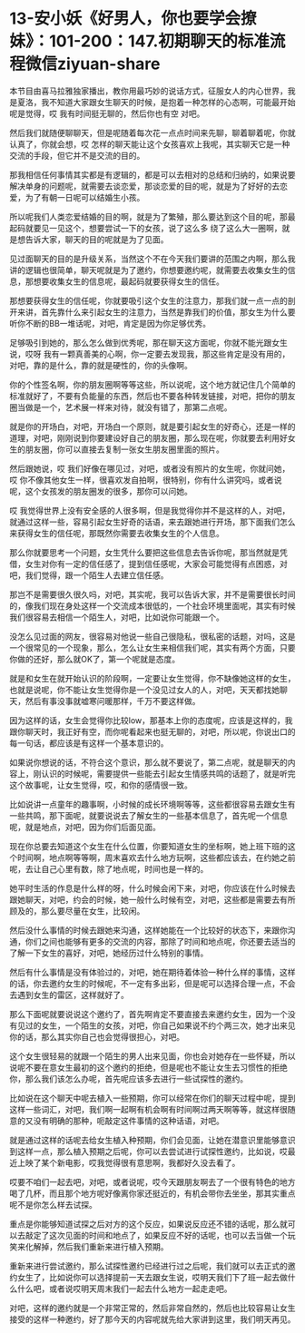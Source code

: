 # 13-安小妖《好男人，你也要学会撩妹》：101-200：147.初期聊天的标准流程微信ziyuan-share

本节目由喜马拉雅独家播出，教你用最巧妙的说话方式，征服女人的内心世界，我是夏洛，我不知道大家跟女生聊天的时候，是抱着一种怎样的心态啊，可能最开始呢是觉得，哎 我有时间挺无聊的，然后你也有空 对吧。

然后我们就随便聊聊天，但是呢随着每次花一点点时间来先聊，聊着聊着呢，你就认真了，你就会想，哎 怎样的聊天能让这个女孩喜欢上我呢，其实聊天它是一种交流的手段，但它并不是交流的目的。

那我相信任何事情其实都是有逻辑的，都是可以去相对的总结和归纳的，如果说要解决单身的问题呢，就需要去谈恋爱，那谈恋爱的目的呢，就是为了好好的去恋爱，为了有朝一日呢可以结婚生小孩。

所以呢我们人类恋爱结婚的目的啊，就是为了繁殖，那么要达到这个目的呢，那最起码就要见一见这个，想要尝试一下的女孩，说了这么多 绕了这么大一圈啊，就是想告诉大家，聊天的目的呢就是为了见面。

见过面聊天的目的是升级关系，当然这个不在今天我们要讲的范围之内啊，那么我讲的逻辑也很简单，聊天呢就是为了邀约，你想要邀约呢，就需要去收集女生的信息，那想要收集女生的信息呢，最起码就要获得女生的信任。

那想要获得女生的信任呢，你就要吸引这个女生的注意力，那我们就一点一点的剖开来讲，首先靠什么来引起女生的注意力，当然是靠我们的价值，那女生为什么要听你不断的BB一堆话呢，对吧，肯定是因为你足够优秀。

足够吸引到她的，那么怎么做到优秀呢，那在聊天这方面呢，你就不能光跟女生说，哎呀 我有一颗真善美的心啊，你一定要去发现我，那这些肯定是没有用的，对吧，靠的是什么，靠的就是硬性的，你的头像啊。

你的个性签名啊，你的朋友圈啊等等这些，所以说呢，这个地方就记住几个简单的标准就好了，不要有负能量的东西，然后也不要各种转发链接，对吧，把你的朋友圈当做是一个，艺术展一样来对待，就没有错了，那第二点呢。

就是你的开场白，对吧，开场白一个原则，就是要引起女生的好奇心，还是一样的道理，对吧，刚刚说到你要建设好自己的朋友圈，那么现在呢，你就要去利用好女生的朋友圈，你可以直接去复制一张女生朋友圈里面的照片。

然后跟她说，哎 我们好像在哪见过，对吧，或者没有照片的女生呢，你就问她，哎 你不像其他女生一样，很喜欢发自拍啊，很特别，你有什么讲究吗，或者说呢，这个女孩发的朋友圈发的很多，那你可以问她。

哎 我觉得世界上没有安全感的人很多啊，但是我觉得你并不是这样的人，对吧，就通过这样一些，容易引起女生好奇的话语，来去跟她进行开场，那下面我们怎么来获得女生的信任呢，那既然你需要去收集女生的个人信息。

那么你就要思考一个问题，女生凭什么要把这些信息去告诉你呢，那当然就是凭借，女生对你有一定的信任感了，提到信任感呢，大家会可能觉得有点困惑，对吧，我们觉得，跟一个陌生人去建立信任感。

那岂不是需要很久很久吗，对吧，其实呢，我可以告诉大家，并不是需要很长时间的，像我们现在身处这样一个交流成本很低的，一个社会环境里面呢，其实有时候我们很容易去相信一个陌生人，对吧，比如说你可能跟一个。

没怎么见过面的网友，很容易对他说一些自己很隐私，很私密的话题，对吗，这是一个很常见的一个现象，那么，怎么让女生来相信我们呢，其实有两个方面，只要你做的还好，那么就OK了，第一个呢就是态度。

就是和女生在就开始认识的阶段啊，一定要让女生觉得，你不缺像她这样的女生，也就是说呢，你不能让女生觉得你是一个没见过女人的人，对吧，天天都找她聊天，然后有事没事就嘘寒问暖那样，千万不要这样做。

因为这样的话，女生会觉得你比较low，那基本上你的态度呢，应该是这样的，我跟你聊天时，我正好有空，而你呢看起来也挺无聊的，对吧，所以呢，你说出口的每一句话，都应该是有这样一个基本意识的。

如果说你想说的话，不符合这个意识，那么就不要说了，第二点呢，就是聊天的内容上，刚认识的时候呢，需要提供一些能去引起女生情感共鸣的话题了，就是听完这个故事呢，让女生觉得，哎，和你的感情很一致。

比如说讲一点童年的趣事啊，小时候的成长环境啊等等，这些都很容易去跟女生有一些共鸣，那下面呢，就要说说去了解女生的一些基本信息了，首先呢一个信息呢，就是地点，对吧，因为你们后面见面。

现在你总要去知道这个女生在什么位置，你要知道女生的坐标啊，她上班下班的这个时间啊，地点啊等等啊，周末喜欢去什么地方玩啊，这些都应该去，在约她之前呢，去让自己心里有数，除了地点呢，时间也是一样的。

她平时生活的作息是什么样的呀，什么时候会闲下来，对吧，你应该在什么时候去跟她聊天，对吧，约会的时候，她一般什么时候有空，对吧，这些都是需要去有所顾及的，那么要尽量在女生，比较闲。

然后没什么事情的时候去跟她来沟通，这样她能在一个比较好的状态下，来跟你沟通，你们之间也能够有更多的交流的内容，那除了时间和地点呢，你还要去适当的了解一下女生的喜好，对吧，她经历过什么特别的事情。

然后有什么事情是没有体验过的，对吧，她在期待着体验一种什么样的事情，这样的话，你去邀约女生的时候呢，不一定有多出彩，但是呢可以选择合理一点，不会去遇到女生的雷区，这样就好了。

那么下面呢就要说说这个邀约了，首先啊肯定不要直接去来邀约女生，因为一个没有见过的女生，一个陌生的女孩，对吧，你自己如果说不约个两三次，她才出来见你的话，那么其实你自己也会觉得很担心，对吧。

这个女生很轻易的就跟一个陌生的男人出来见面，你也会对她存在一些怀疑，所以说呢不要在意女生最初的这个邀约的拒绝，但是呢也不能让女生去习惯性的拒绝你，那么我们该怎么办呢，首先呢应该多去进行一些试探性的邀约。

比如说在这个聊天中呢去植入一些预期，你可以经常在你们的聊天过程中呢，提到这样一些词汇，对吧，我们啊一起啊有机会啊有时间啊过两天啊等等，就这样很随意的又没有明确的那种，呃敲定这件事情的这种话语，对吧。

就是通过这样的话呢去给女生植入种预期，你们会见面，让她在潜意识里能够意识到这样一点，那么植入预期之后呢，你可以去尝试进行试探性邀约，比如说，哎最近上映了某个新电影，哎我觉得很有意思啊，我都好久没去看了。

哎要不咱们一起去吧，对吧，或者说呢，哎今天跟朋友啊去了一个很有特色的地方喝了几杯，而且那个地方呢好像离你家还挺近的，有机会带你去坐坐，那其实重点呢不是你怎么样去试探。

重点是你能够知道试探之后对方的这个反应，如果说反应还不错的话呢，那么就可以去敲定了这次见面的时间和地点了，如果反应不好的话呢，也可以去当做一个玩笑来化解掉，然后我们重新来进行植入预期。

重新来进行尝试邀约，那么试探性邀约已经进行过之后呢，我们就可以去正式的邀约女生了，比如说你可以选择提前一天去跟女生说，哎明天我们下了班一起去做什么什么吧，或者说哎明天周末我们一起去什么地方一起走走吧。

对吧，这样的邀约就是一个非常正常的，然后非常自然的，然后也比较容易让女生接受的这样一种邀约，好了那今天的内容呢就先给大家讲到这里，我们明天再见。

